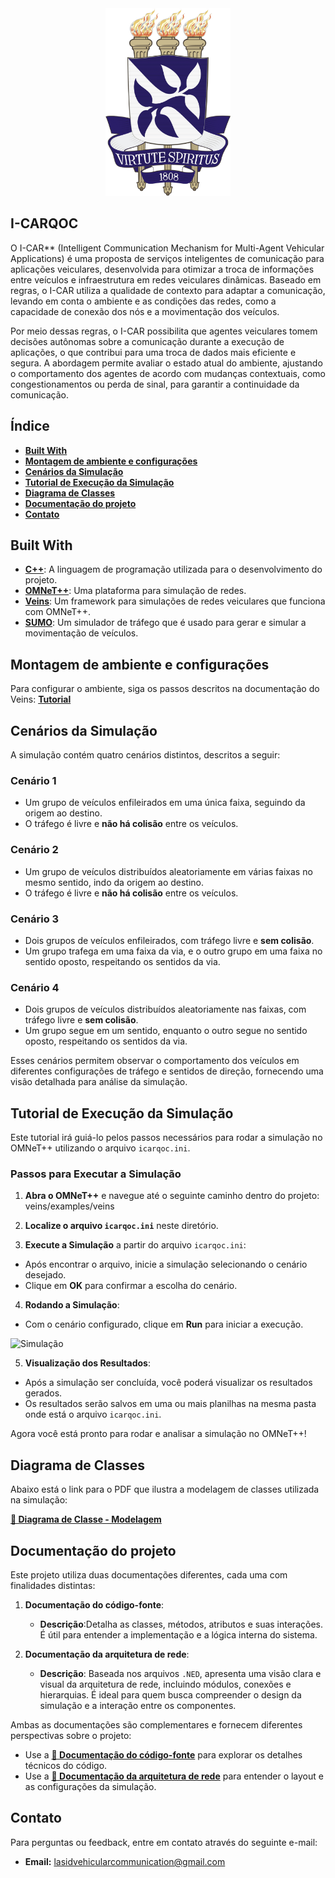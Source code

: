 <div align="center">
  <img src="./assets/brasao_ufba.png" alt="Brasão da UFBA" width="200" height="300"/>
</div>



## I-CARQOC


O I-CAR** (Intelligent Communication Mechanism for Multi-Agent Vehicular Applications) é uma proposta de serviços inteligentes de comunicação para aplicações veiculares, desenvolvida para otimizar a troca de informações entre veículos e infraestrutura em redes veiculares dinâmicas. Baseado em regras, o I-CAR utiliza a qualidade de contexto para adaptar a comunicação, levando em conta o ambiente e as condições das redes, como a capacidade de conexão dos nós e a movimentação dos veículos.

Por meio dessas regras, o I-CAR possibilita que agentes veiculares tomem decisões autônomas sobre a comunicação durante a execução de aplicações, o que contribui para uma troca de dados mais eficiente e segura. A abordagem permite avaliar o estado atual do ambiente, ajustando o comportamento dos agentes de acordo com mudanças contextuais, como congestionamentos ou perda de sinal, para garantir a continuidade da comunicação.

## Índice

- **[Built With](#built-with)**
- **[Montagem de ambiente e configurações](#montagem-de-ambiente-e-configurações)**
- **[Cenários da Simulação](#cenários-da-simulação)**
- **[Tutorial de Execução da Simulação](#tutorial-de-execução-da-simulação)**
- **[Diagrama de Classes](#diagrama-de-classes)**
- **[Documentação do projeto](#documentação-do-projeto)**
- **[Contato](#documentação-do-projeto)**


## Built With

- **[C++](https://learn.microsoft.com/pt-br/cpp/cpp/?view=msvc-170)**: A linguagem de programação utilizada para o desenvolvimento do projeto.
- **[OMNeT++](https://omnetpp.org/)**: Uma plataforma para simulação de redes.
- **[Veins](https://veins.car2x.org/)**: Um framework para simulações de redes veiculares que funciona com OMNeT++.
- **[SUMO](https://www.eclipse.org/sumo/)**: Um simulador de tráfego que é usado para gerar e simular a movimentação de veículos.

## Montagem de ambiente e configurações

Para configurar o ambiente, siga os passos descritos na documentação do Veins: **[Tutorial](https://veins.car2x.org/tutorial/)**


## Cenários da Simulação

A simulação contém quatro cenários distintos, descritos a seguir:

### Cenário 1
- Um grupo de veículos enfileirados em uma única faixa, seguindo da origem ao destino.
- O tráfego é livre e **não há colisão** entre os veículos.

### Cenário 2
- Um grupo de veículos distribuídos aleatoriamente em várias faixas no mesmo sentido, indo da origem ao destino.
- O tráfego é livre e **não há colisão** entre os veículos.

### Cenário 3
- Dois grupos de veículos enfileirados, com tráfego livre e **sem colisão**.
- Um grupo trafega em uma faixa da via, e o outro grupo em uma faixa no sentido oposto, respeitando os sentidos da via.

### Cenário 4
- Dois grupos de veículos distribuídos aleatoriamente nas faixas, com tráfego livre e **sem colisão**.
- Um grupo segue em um sentido, enquanto o outro segue no sentido oposto, respeitando os sentidos da via.

Esses cenários permitem observar o comportamento dos veículos em diferentes configurações de tráfego e sentidos de direção, fornecendo uma visão detalhada para análise da simulação.



## Tutorial de Execução da Simulação

Este tutorial irá guiá-lo pelos passos necessários para rodar a simulação no OMNeT++ utilizando o arquivo `icarqoc.ini`.

### Passos para Executar a Simulação

1. **Abra o OMNeT++** e navegue até o seguinte caminho dentro do projeto: veins/examples/veins

2. **Localize o arquivo `icarqoc.ini`** neste diretório.

3. **Execute a Simulação** a partir do arquivo `icarqoc.ini`:
- Após encontrar o arquivo, inicie a simulação selecionando o cenário desejado.
- Clique em **OK** para confirmar a escolha do cenário.

4. **Rodando a Simulação**:
- Com o cenário configurado, clique em **Run** para iniciar a execução.

![Simulação](assets/simulacao.gif)

5. **Visualização dos Resultados**:
- Após a simulação ser concluída, você poderá visualizar os resultados gerados.
- Os resultados serão salvos em uma ou mais planilhas na mesma pasta onde está o arquivo `icarqoc.ini`.

Agora você está pronto para rodar e analisar a simulação no OMNeT++! 

## Diagrama de Classes

Abaixo está o link para o PDF que ilustra a modelagem de classes utilizada na simulação:

**<a href="https://ibb.co/Q64fD5D" target="_blank">📄 Diagrama de Classe - Modelagem</a>**

## Documentação do projeto

Este projeto utiliza duas documentações diferentes, cada uma com finalidades distintas:

1. **Documentação do código-fonte**:
   - **Descrição**:Detalha as classes, métodos, atributos e suas interações. É útil para entender a implementação e a lógica interna do sistema.

2. **Documentação da arquitetura de rede**:
   - **Descrição**: Baseada nos arquivos `.NED`, apresenta uma visão clara e visual da arquitetura de rede, incluindo módulos, conexões e hierarquias. É ideal para quem busca compreender o design da simulação e a interação entre os componentes.


Ambas as documentações são complementares e fornecem diferentes perspectivas sobre o projeto:
- Use a **[📖 Documentação do código-fonte](https://lasidvehicularcommunication.github.io/vehicular_qoc/docs/indexDoxy)** para explorar os detalhes técnicos do código.
- Use a **[📖 Documentação da arquitetura de rede](https://lasidvehicularcommunication.github.io/vehicular_qoc/docs/indexNeddoc)** para entender o layout e as configurações da simulação.


## Contato

Para perguntas ou feedback, entre em contato através do seguinte e-mail:

- **Email:** lasidvehicularcommunication@gmail.com

